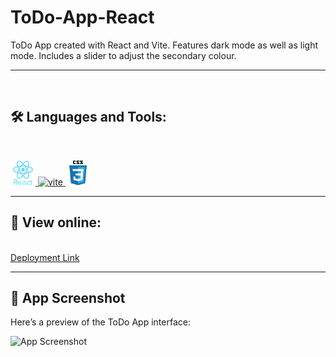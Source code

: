 # ToDo-App-React

ToDo App created with React and Vite. Features dark mode as well as light mode. Includes a slider to adjust the secondary colour.

---

<br>

<!-- Technologies used -->
## 🛠 Languages and Tools:
<br>
<p>
<a href="https://reactjs.org/" target="_blank" rel="noreferrer">
  <img src="https://raw.githubusercontent.com/devicons/devicon/master/icons/react/react-original-wordmark.svg" alt="react" width="40" height="40"/>
</a>

<a href="https://vite.dev/" target="_blank" rel="noreferrer">
  <img src="https://vite.dev/logo.svg" alt="vite" width="40" height="40"/>
</a>

<a href="https://www.w3schools.com/css/" target="_blank" rel="noreferrer">
  <img src="https://raw.githubusercontent.com/devicons/devicon/master/icons/css3/css3-original-wordmark.svg" alt="css3" width="40" height="40"/>
</a>
</p>

---

## 👀 View online:
<br>
<a href="https://todo-app-vinay.netlify.app/" target="_blank" rel="noreferrer">Deployment Link</a>

---

## 📸 App Screenshot

Here’s a preview of the ToDo App interface:

![App Screenshot](./screenShot.png)
